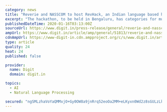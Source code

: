 ```yaml
---
category: news
title: "Reverie and NASSCOM to host RevHack, an Indian language based hackathon"
excerpt: "The hackathon, to be held in Bengaluru, has categories for multiple use cases, and based on various technologies such as text to speech, speech to text and machine translation. The full press release is below. #RevHack - India’s first Indian language-based hackathon for digital equality Bengaluru, Tuesday, January 14, Reverie Language ..."
publishedDateTime: 2020-01-16T03:13:00Z
sourceUrl: https://www.digit.in/press-release/general/reverie-and-nasscom-to-host-revhack-an-indian-language-based-hackathon-51813.html
ampUrl: https://www.digit.in/article/amp/general/51813/reverie-and-nasscom-to-host-revhack-an-indian-language-based-hackathon
cdnAmpUrl: https://www-digit-in.cdn.ampproject.org/c/s/www.digit.in/article/amp/general/51813/reverie-and-nasscom-to-host-revhack-an-indian-language-based-hackathon
type: article
quality: 24
heat: 24
published: false

provider:
  name: Digit
  domain: digit.in

topics:
  - AI
  - Natural Language Processing

secured: "ngSMLzhaVoYaQMMxjO+Gy0OW8a9jnRrq52eoOa2MM+eLKyxn0Wd2z8sGULzLk64kjzj9WubgXlTUp2amjkEJfOXkIWkWVF0RWvTv3s3y2PioLSFTRjlY5XqL7qXDRjnhRCLsJRzc5lGwRUsjQ1bkzdpQ/SvPljwOWaQNbgG/MKolzeNOzfq0/a9nWQoKUFEosx1eRTWtfZe70CjbTi01OBJHJA8LDLmYxoVDzZ8QBa4UjHbHS8ha2py9wL6QCZKSf0s3T/vqx2AwX+AAiREs/yfWDhnW/kkZDOjEynExQPwi7XOko0mk9hX4oBsda6B7Gci8mp0R8PlnCgqr+mG44/ydHZvPWuu0rJQIcVlKdKp515uSRedNWUrM9gOkMkzF3rOkhZNtQnnaVJXXqvhSEtWZ1fwAylMiEK4q+qsJOmOqM4RFqax7HTvzd7LQW2z6Czx6/G/NddcJDDB/joYR1A==;76JGG1AK/iu3/IKavQti6Q=="
---
```


